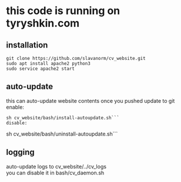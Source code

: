 
# this code is running on tyryshkin.com

## installation  
```
git clone https://github.com/slavanorm/cv_website.git
sudo apt install apache2 python3
sudo service apache2 start
```  
## auto-update  
this can auto-update website contents once you pushed update to git  
enable:  
```
sh cv_website/bash/install-autoupdate.sh```  
disable:  
```
sh cv_website/bash/uninstall-autoupdate.sh```  
## logging  
auto-update logs to cv_website/../cv_logs  
you can disable it in bash/cv_daemon.sh
